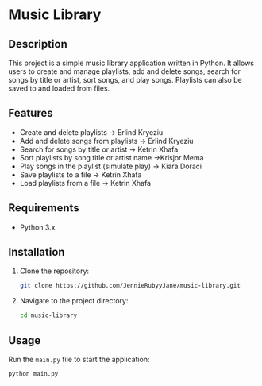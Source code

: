 # Music Library

## Description
This project is a simple music library application written in Python. It allows users to create and manage playlists, add and delete songs, search for songs by title or artist, sort songs, and play songs. Playlists can also be saved to and loaded from files.

## Features
- Create and delete playlists -> Erlind Kryeziu
- Add and delete songs from playlists -> Erlind Kryeziu
- Search for songs by title or artist -> Ketrin Xhafa
- Sort playlists by song title or artist name ->Krisjor Mema
- Play songs in the playlist (simulate play) -> Kiara Doraci
- Save playlists to a file -> Ketrin Xhafa
- Load playlists from a file -> Ketrin Xhafa

## Requirements
- Python 3.x

## Installation
1. Clone the repository:
    ```bash
    git clone https://github.com/JennieRubyyJane/music-library.git
    ```
2. Navigate to the project directory:
    ```bash
    cd music-library
    ```

## Usage
Run the `main.py` file to start the application:
```bash
python main.py
